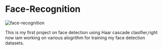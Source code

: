 # Face-Recognition

![face-recognition](https://github.com/xyfer17/Face-recognition/Annotation2020-07-16163248.png)

This is my first project on face detection using Haar cascade clasifier,right now iam working on various alogrithm for training my face detection datasets.
